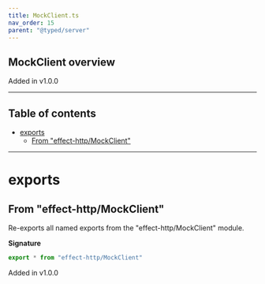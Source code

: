 ```yaml
---
title: MockClient.ts
nav_order: 15
parent: "@typed/server"
---
```


## MockClient overview

Added in v1.0.0

---

<h2 class="text-delta">Table of contents</h2>

- [exports](#exports)
  - [From "effect-http/MockClient"](#from-effect-httpmockclient)

---

# exports

## From "effect-http/MockClient"

Re-exports all named exports from the "effect-http/MockClient" module.

**Signature**

```ts
export * from "effect-http/MockClient"
```

Added in v1.0.0
